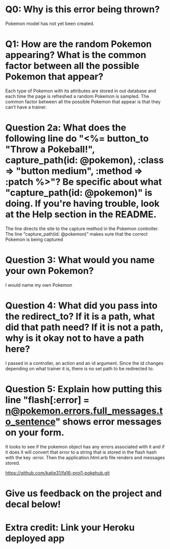 # Q0: Why is this error being thrown?
Pokemon model has not yet been created.

# Q1: How are the random Pokemon appearing? What is the common factor between all the possible Pokemon that appear? 
Each type of Pokemon with its attributes are stored in out database and each time the page is refreshed a random Pokemon is sampled. The common factor between all the possible Pokemon that appear is that they can’t have a trainer. 

# Question 2a: What does the following line do "<%= button_to "Throw a Pokeball!", capture_path(id: @pokemon), :class => "button medium", :method => :patch %>"? Be specific about what "capture_path(id: @pokemon)" is doing. If you're having trouble, look at the Help section in the README.
The line directs the site to the capture method in the Pokemon controller. The line “capture_path(id: @pokemon)” makes sure that the correct Pokemon is being captured 

# Question 3: What would you name your own Pokemon?
I would name my own Pokemon 

# Question 4: What did you pass into the redirect_to? If it is a path, what did that path need? If it is not a path, why is it okay not to have a path here?
I passed in a controller, an action and an id argument. Since the id changes depending on what trainer it is, there is no set path to be redirected to.

# Question 5: Explain how putting this line "flash[:error] =  n@pokemon.errors.full_messages.to_sentence" shows error messages on your form.
It looks to see if the pokemon object has any errors associated with it and if it does it will convert that error to a string that is stored in the flash hash with the key :error. Then the application.html.erb file renders and messages stored.


https://github.com/katie31/fa16-proj1-pokehub.git


# Give us feedback on the project and decal below!

# Extra credit: Link your Heroku deployed app
